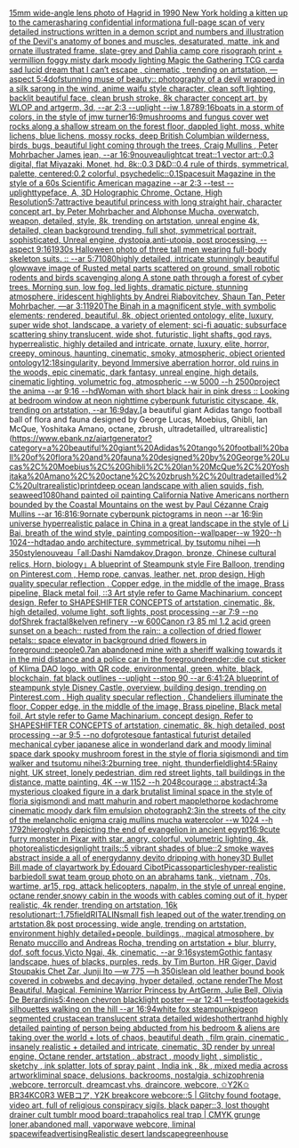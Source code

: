 [15mm wide-angle lens photo of Hagrid in 1990 New York holding a kitten up to the camera](https://www.ebank.nz/aiartgenerator?category=15mm%20wide-angle%20lens%20photo%20of%20Hagrid%20in%201990%20New%20York%20holding%20a%20kitten%20up%20to%20the%20camera)[sharing confidential information](https://www.ebank.nz/aiartgenerator?category=sharing%20confidential%20information)[a full-page scan of very detailed instructions written in a demon script and numbers and illustration of the Devil's anatomy of bones and muscles, desaturated, matte, ink and ornate illustrated frame, slate-grey and Dahlia camp core risograph print + vermillion foggy misty dark moody lighting Magic the Gathering TCG card](https://www.ebank.nz/aiartgenerator?category=a%20full-page%20scan%20of%20very%20detailed%20instructions%20written%20in%20a%20demon%20script%20and%20numbers%20and%20illustration%20of%20the%20Devil%27s%20anatomy%20of%20bones%20and%20muscles%2C%20desaturated%2C%20matte%2C%20ink%20and%20ornate%20illustrated%20frame%2C%20slate-grey%20and%20Dahlia%20camp%20core%20risograph%20print%20%2B%20vermillion%20foggy%20misty%20dark%20moody%20lighting%20Magic%20the%20Gathering%20TCG%20card)[a sad lucid dream that I can’t escape , cinematic , trending on artstation, —aspect 5:4](https://www.ebank.nz/aiartgenerator?category=a%20sad%20lucid%20dream%20that%20I%20can%E2%80%99t%20escape%20%2C%20cinematic%20%2C%20trending%20on%20artstation%2C%20%E2%80%94aspect%205%3A4)[dof](https://www.ebank.nz/aiartgenerator?category=dof)[stunning muse of beauty:: photography of a devil wrapped in a silk sarong in the wind, anime waifu style character, clean soft lighting, backlit beautiful face, clean brush stroke, 8k character concept art, by WLOP and artgerm, 3d, --ar 2:3 --uplight --iw 1.8](https://www.ebank.nz/aiartgenerator?category=stunning%20muse%20of%20beauty%3A%3A%20photography%20of%20a%20devil%20wrapped%20in%20a%20silk%20sarong%20in%20the%20wind%2C%20anime%20waifu%20style%20character%2C%20clean%20soft%20lighting%2C%20backlit%20beautiful%20face%2C%20clean%20brush%20stroke%2C%208k%20character%20concept%20art%2C%20by%20WLOP%20and%20artgerm%2C%203d%2C%20--ar%202%3A3%20--uplight%20--iw%201.8)[78](https://www.ebank.nz/aiartgenerator?category=78)[9:16](https://www.ebank.nz/aiartgenerator?category=9%3A16)[boats in a storm of colors, in the style of jmw turner](https://www.ebank.nz/aiartgenerator?category=boats%20in%20a%20storm%20of%20colors%2C%20in%20the%20style%20of%20jmw%20turner)[16:9](https://www.ebank.nz/aiartgenerator?category=16%3A9)[mushrooms and fungus cover wet rocks along a shallow stream on the forest floor, dappled light, moss, white lichens, blue lichens, mossy rocks, deep British Columbian wilderness, birds, bugs, beautiful light coming through the trees, Craig Mullins , Peter Mohrbacher James jean, --ar 16:9](https://www.ebank.nz/aiartgenerator?category=mushrooms%20and%20fungus%20cover%20wet%20rocks%20along%20a%20shallow%20stream%20on%20the%20forest%20floor%2C%20dappled%20light%2C%20moss%2C%20white%20lichens%2C%20blue%20lichens%2C%20mossy%20rocks%2C%20deep%20British%20Columbian%20wilderness%2C%20birds%2C%20bugs%2C%20beautiful%20light%20coming%20through%20the%20trees%2C%20Craig%20Mullins%20%2C%20Peter%20Mohrbacher%20James%20jean%2C%20--ar%2016%3A9)[nouveau](https://www.ebank.nz/aiartgenerator?category=nouveau)[light](https://www.ebank.nz/aiartgenerator?category=light)[cat treat::1 vector art::0.3 digital, flat Miyazaki, Monet, hd, 8k::0.3 D&D::0.4 rule of thirds, symmetrical, palette, centered:0.2 colorful, psychedelic::0.1](https://www.ebank.nz/aiartgenerator?category=cat%20treat%3A%3A1%20vector%20art%3A%3A0.3%20digital%2C%20flat%20Miyazaki%2C%20Monet%2C%20hd%2C%208k%3A%3A0.3%20D%26D%3A%3A0.4%20rule%20of%20thirds%2C%20symmetrical%2C%20palette%2C%20centered%3A0.2%20colorful%2C%20psychedelic%3A%3A0.1)[Spacesuit Magazine in the style of a 60s Scientific American magazine --ar 2:3 --test --uplight](https://www.ebank.nz/aiartgenerator?category=Spacesuit%20Magazine%20in%20the%20style%20of%20a%2060s%20Scientific%20American%20magazine%20--ar%202%3A3%20--test%20--uplight)[typeface, A, 3D Holographic Chrome, Octane, High Resolution](https://www.ebank.nz/aiartgenerator?category=typeface%2C%20A%2C%203D%20Holographic%20Chrome%2C%20Octane%2C%20High%20Resolution)[5:7](https://www.ebank.nz/aiartgenerator?category=5%3A7)[attractive beautiful princess with long straight hair, character concept art, by Peter Mohrbacher and Alphonse Mucha, overwatch, weapon, detailed, style, 8k, trending on artstation, unreal engine 4k, detailed, clean background trending, full shot, symmetrical portrait, sophisticated, Unreal engine, dystopia,anti-utopia, post processing, --aspect 9:16](https://www.ebank.nz/aiartgenerator?category=attractive%20beautiful%20princess%20with%20long%20straight%20hair%2C%20character%20concept%20art%2C%20by%20Peter%20Mohrbacher%20and%20Alphonse%20Mucha%2C%20overwatch%2C%20weapon%2C%20detailed%2C%20style%2C%208k%2C%20trending%20on%20artstation%2C%20unreal%20engine%204k%2C%20detailed%2C%20clean%20background%20trending%2C%20full%20shot%2C%20symmetrical%20portrait%2C%20sophisticated%2C%20Unreal%20engine%2C%20dystopia%2Canti-utopia%2C%20post%20processing%2C%20--aspect%209%3A16)[1930s Halloween photo of three tall men wearing full-body skeleton suits. :: --ar 5:7](https://www.ebank.nz/aiartgenerator?category=1930s%20Halloween%20photo%20of%20three%20tall%20men%20wearing%20full-body%20skeleton%20suits.%20%3A%3A%20--ar%205%3A7)[1080](https://www.ebank.nz/aiartgenerator?category=1080)[highly detailed, intricate stunningly beautiful glowwave image of Rusted metal parts scattered on ground, small robotic rodents and birds scavenging along A stone path through a forest of cyber trees. Morning sun, low fog, led lights, dramatic picture, stunning atmosphere, iridescent highlights by Andrei Riabovitchev, Shaun Tan, Peter Mohrbacher, —ar 3:1](https://www.ebank.nz/aiartgenerator?category=highly%20detailed%2C%20intricate%20stunningly%20beautiful%20glowwave%20image%20of%20Rusted%20metal%20parts%20scattered%20on%20ground%2C%20small%20robotic%20rodents%20and%20birds%20scavenging%20along%20A%20stone%20path%20through%20a%20forest%20of%20cyber%20trees.%20Morning%20sun%2C%20low%20fog%2C%20led%20lights%2C%20dramatic%20picture%2C%20stunning%20atmosphere%2C%20iridescent%20highlights%20by%20Andrei%20Riabovitchev%2C%20Shaun%20Tan%2C%20Peter%20Mohrbacher%2C%20%E2%80%94ar%203%3A1)[1920](https://www.ebank.nz/aiartgenerator?category=1920)[The Binah in a magnificent style, with symbolic elements; rendered, beautiful, 8k, object oriented ontology, elite, luxury, super wide shot, landscape, a variety of element;  sci-fi aquatic; subsurface scattering shiny translucent, wide shot, futuristic, light shafts, god rays, hyperrealistic, highly detailed and intricate, ornate, luxury, elite, horror, creepy, ominous, haunting, cinematic, smoky, atmospheric, object oriented ontology](https://www.ebank.nz/aiartgenerator?category=The%20Binah%20in%20a%20magnificent%20style%2C%20with%20symbolic%20elements%3B%20rendered%2C%20beautiful%2C%208k%2C%20object%20oriented%20ontology%2C%20elite%2C%20luxury%2C%20super%20wide%20shot%2C%20landscape%2C%20a%20variety%20of%20element%3B%20%20sci-fi%20aquatic%3B%20subsurface%20scattering%20shiny%20translucent%2C%20wide%20shot%2C%20futuristic%2C%20light%20shafts%2C%20god%20rays%2C%20hyperrealistic%2C%20highly%20detailed%20and%20intricate%2C%20ornate%2C%20luxury%2C%20elite%2C%20horror%2C%20creepy%2C%20ominous%2C%20haunting%2C%20cinematic%2C%20smoky%2C%20atmospheric%2C%20object%20oriented%20ontology)[12:18](https://www.ebank.nz/aiartgenerator?category=12%3A18)[singularity, beyond Immersive aberration horror, old ruins in the woods, epic cinematic, dark fantasy, unreal engine, high details, cinematic lighting, volumetric fog, atmospheric --w 5000 --h 2500](https://www.ebank.nz/aiartgenerator?category=singularity%2C%20beyond%20Immersive%20aberration%20horror%2C%20old%20ruins%20in%20the%20woods%2C%20epic%20cinematic%2C%20dark%20fantasy%2C%20unreal%20engine%2C%20high%20details%2C%20cinematic%20lighting%2C%20volumetric%20fog%2C%20atmospheric%20--w%205000%20--h%202500)[project the anima --ar 9:16 --hd](https://www.ebank.nz/aiartgenerator?category=project%20the%20anima%20--ar%209%3A16%20--hd)[Woman with short black hair in pink dress :: Looking at bedroom window at neon nighttime cyberpunk futuristic cityscape, 4k, trending on artstation, --ar 16:9](https://www.ebank.nz/aiartgenerator?category=Woman%20with%20short%20black%20hair%20in%20pink%20dress%20%3A%3A%20Looking%20at%20bedroom%20window%20at%20neon%20nighttime%20cyberpunk%20futuristic%20cityscape%2C%204k%2C%20trending%20on%20artstation%2C%20--ar%2016%3A9)[day.](https://www.ebank.nz/aiartgenerator?category=day.)[a beautiful giant Adidas tango football ball of flora and fauna designed by George Lucas, Moebius, Ghibli, Ian McQue, Yoshitaka Amano, octane, zbrush, ultradetailled, ultrarealistic](https://www.ebank.nz/aiartgenerator?category=a%20beautiful%20giant%20Adidas%20tango%20football%20ball%20of%20flora%20and%20fauna%20designed%20by%20George%20Lucas%2C%20Moebius%2C%20Ghibli%2C%20Ian%20McQue%2C%20Yoshitaka%20Amano%2C%20octane%2C%20zbrush%2C%20ultradetailled%2C%20ultrarealistic)[print](https://www.ebank.nz/aiartgenerator?category=print)[deep ocean landscape with alien squids, fish, seaweed](https://www.ebank.nz/aiartgenerator?category=deep%20ocean%20landscape%20with%20alien%20squids%2C%20fish%2C%20seaweed)[1080](https://www.ebank.nz/aiartgenerator?category=1080)[hand painted oil painting California Native Americans northern bounded by the Coastal Mountains on the west by Paul Cézanne Craig Mullins --ar 16:8](https://www.ebank.nz/aiartgenerator?category=hand%20painted%20oil%20painting%20California%20Native%20Americans%20northern%20bounded%20by%20the%20Coastal%20Mountains%20on%20the%20west%20by%20Paul%20C%C3%A9zanne%20Craig%20Mullins%20--ar%2016%3A8)[16:9](https://www.ebank.nz/aiartgenerator?category=16%3A9)[ornate cyberpunk pictograms in neon --ar 16:9](https://www.ebank.nz/aiartgenerator?category=ornate%20cyberpunk%20pictograms%20in%20neon%20--ar%2016%3A9)[in universe hyperrealistic palace in China in a great landscape in the style of Li Bai, breath of the wind style, painting composition--wallpaper--w 1920--h 1024--hd](https://www.ebank.nz/aiartgenerator?category=in%20universe%20hyperrealistic%20palace%20in%20China%20in%20a%20great%20landscape%20in%20the%20style%20of%20Li%20Bai%2C%20breath%20of%20the%20wind%20style%2C%20painting%20composition--wallpaper--w%201920--h%201024--hd)[tadao ando architecture, symmetrical, by tsutomu nihei —h 350](https://www.ebank.nz/aiartgenerator?category=tadao%20ando%20architecture%2C%20symmetrical%2C%20by%20tsutomu%20nihei%20%E2%80%94h%20350)[style](https://www.ebank.nz/aiartgenerator?category=style)[nouveau](https://www.ebank.nz/aiartgenerator?category=nouveau)[「all:Dashi Namdakov,Dragon, bronze, Chinese cultural relics, Horn, biology」](https://www.ebank.nz/aiartgenerator?category=%E3%80%8Call%3ADashi%20Namdakov%2CDragon%2C%20bronze%2C%20Chinese%20cultural%20relics%2C%20Horn%2C%20biology%E3%80%8D)[A blueprint of Steampunk style Fire Balloon,  trending on Pinterest.com  , Hemp rope, canvas, leather, net, prop design, High quality specular reflection , Copper  edge, in the middle of the image, Brass pipeline,  Black metal foil,  ::3  Art style refer to Game Machinarium.  concept design, Refer to SHAPESHIFTER CONCEPTS  of artstation, cinematic,  8k, high detailed,  volume light,  soft lights,  post processing    --ar 7:9   --no dof](https://www.ebank.nz/aiartgenerator?category=A%20blueprint%20of%20Steampunk%20style%20Fire%20Balloon%2C%20%20trending%20on%20Pinterest.com%20%20%2C%20Hemp%20rope%2C%20canvas%2C%20leather%2C%20net%2C%20prop%20design%2C%20High%20quality%20specular%20reflection%20%2C%20Copper%20%20edge%2C%20in%20the%20middle%20of%20the%20image%2C%20Brass%20pipeline%2C%20%20Black%20metal%20foil%2C%20%20%3A%3A3%20%20Art%20style%20refer%20to%20Game%20Machinarium.%20%20concept%20design%2C%20Refer%20to%20SHAPESHIFTER%20CONCEPTS%20%20of%20artstation%2C%20cinematic%2C%20%208k%2C%20high%20detailed%2C%20%20volume%20light%2C%20%20soft%20lights%2C%20%20post%20processing%20%20%20%20--ar%207%3A9%20%20%20--no%20dof)[Shrek fractal](https://www.ebank.nz/aiartgenerator?category=Shrek%20fractal)[8k](https://www.ebank.nz/aiartgenerator?category=8k)[elven refinery --w 600](https://www.ebank.nz/aiartgenerator?category=elven%20refinery%20--w%20600)[Canon r3 85 ml 1.2 acid green sunset on a beach:: rusted from the rain:: a collection of dried flower petals:: space elevator in background dried flowers in foreground::](https://www.ebank.nz/aiartgenerator?category=Canon%20r3%2085%20ml%201.2%20acid%20green%20sunset%20on%20a%20beach%3A%3A%20rusted%20from%20the%20rain%3A%3A%20a%20collection%20of%20dried%20flower%20petals%3A%3A%20space%20elevator%20in%20background%20dried%20flowers%20in%20foreground%3A%3A)[people](https://www.ebank.nz/aiartgenerator?category=people)[0.7](https://www.ebank.nz/aiartgenerator?category=0.7)[an abandoned mine with a sheriff walking towards it in the mid distance and a police car in the foreground](https://www.ebank.nz/aiartgenerator?category=an%20abandoned%20mine%20with%20a%20sheriff%20walking%20towards%20it%20in%20the%20mid%20distance%20and%20a%20police%20car%20in%20the%20foreground)[render::](https://www.ebank.nz/aiartgenerator?category=render%3A%3A)[die cut sticker of Klima DAO logo, with QR code, environmental, green, white, black, blockchain, fat black outlines --uplight --stop 90 --ar 6:4](https://www.ebank.nz/aiartgenerator?category=die%20cut%20sticker%20of%20Klima%20DAO%20logo%2C%20with%20QR%20code%2C%20environmental%2C%20green%2C%20white%2C%20black%2C%20blockchain%2C%20fat%20black%20outlines%20--uplight%20--stop%2090%20--ar%206%3A4)[1:2](https://www.ebank.nz/aiartgenerator?category=1%3A2)[A blueprint of steampunk style Disney Castle,  overview, building design,  trending on Pinterest.com  , High quality specular reflection ,  Chandeliers illuminate the floor, Copper  edge, in the middle of the image, Brass pipeline,  Black metal foil,  Art style refer to Game Machinarium.  concept design, Refer to SHAPESHIFTER CONCEPTS  of artstation, cinematic,  8k, high detailed,  post processing    --ar 9:5   --no dof](https://www.ebank.nz/aiartgenerator?category=A%20blueprint%20of%20steampunk%20style%20Disney%20Castle%2C%20%20overview%2C%20building%20design%2C%20%20trending%20on%20Pinterest.com%20%20%2C%20High%20quality%20specular%20reflection%20%2C%20%20Chandeliers%20illuminate%20the%20floor%2C%20Copper%20%20edge%2C%20in%20the%20middle%20of%20the%20image%2C%20Brass%20pipeline%2C%20%20Black%20metal%20foil%2C%20%20Art%20style%20refer%20to%20Game%20Machinarium.%20%20concept%20design%2C%20Refer%20to%20SHAPESHIFTER%20CONCEPTS%20%20of%20artstation%2C%20cinematic%2C%20%208k%2C%20high%20detailed%2C%20%20post%20processing%20%20%20%20--ar%209%3A5%20%20%20--no%20dof)[grotesque fantastical futurist detailed mechanical cyber japanese alice in wonderland dark and moody liminal space dark spooky mushroom forest in the style of floria sigismondi and tim walker and tsutomu nihei](https://www.ebank.nz/aiartgenerator?category=grotesque%20fantastical%20futurist%20detailed%20mechanical%20cyber%20japanese%20alice%20in%20wonderland%20dark%20and%20moody%20liminal%20space%20dark%20spooky%20mushroom%20forest%20in%20the%20style%20of%20floria%20sigismondi%20and%20tim%20walker%20and%20tsutomu%20nihei)[3:2](https://www.ebank.nz/aiartgenerator?category=3%3A2)[burning tree, night, thunder](https://www.ebank.nz/aiartgenerator?category=burning%20tree%2C%20night%2C%20thunder)[field](https://www.ebank.nz/aiartgenerator?category=field)[light](https://www.ebank.nz/aiartgenerator?category=light)[4:5](https://www.ebank.nz/aiartgenerator?category=4%3A5)[Rainy night, UK street, lonely pedestrian, dim red street lights, tall buildings in the distance, matte painting, 4K  --w 1152 --h 2048](https://www.ebank.nz/aiartgenerator?category=Rainy%20night%2C%20UK%20street%2C%20lonely%20pedestrian%2C%20dim%20red%20street%20lights%2C%20tall%20buildings%20in%20the%20distance%2C%20matte%20painting%2C%204K%20%20--w%201152%20--h%202048)[courage :: abstract](https://www.ebank.nz/aiartgenerator?category=courage%20%3A%3A%20abstract)[4:3](https://www.ebank.nz/aiartgenerator?category=4%3A3)[a mysterious cloaked figure in a dark brutalist liminal space in the style of floria sigismondi and matt mahurin and robert mapplethorpe kodachrome cinematic moody dark film emulsion photograph](https://www.ebank.nz/aiartgenerator?category=a%20mysterious%20cloaked%20figure%20in%20a%20dark%20brutalist%20liminal%20space%20in%20the%20style%20of%20floria%20sigismondi%20and%20matt%20mahurin%20and%20robert%20mapplethorpe%20kodachrome%20cinematic%20moody%20dark%20film%20emulsion%20photograph)[2:3](https://www.ebank.nz/aiartgenerator?category=2%3A3)[in the streets of the city of the melancholic enigma craig mullins mucha watercolor --w 1024 --h 1792](https://www.ebank.nz/aiartgenerator?category=in%20the%20streets%20of%20the%20city%20of%20the%20melancholic%20enigma%20craig%20mullins%20mucha%20watercolor%20--w%201024%20--h%201792)[hieroglyphs depicting the end of evangelion in ancient egypt](https://www.ebank.nz/aiartgenerator?category=hieroglyphs%20depicting%20the%20end%20of%20evangelion%20in%20ancient%20egypt)[16:9](https://www.ebank.nz/aiartgenerator?category=16%3A9)[cute furry monster in Pixar with star, angry, colorful, volumetric lighting, 4k, photorealistic](https://www.ebank.nz/aiartgenerator?category=cute%20furry%20monster%20in%20Pixar%20with%20star%2C%20angry%2C%20colorful%2C%20volumetric%20lighting%2C%204k%2C%20photorealistic)[design](https://www.ebank.nz/aiartgenerator?category=design)[light trails::5 vibrant shades of blue::2 smoke waves abstract inside a all of energy](https://www.ebank.nz/aiartgenerator?category=light%20trails%3A%3A5%20vibrant%20shades%20of%20blue%3A%3A2%20smoke%20waves%20abstract%20inside%20a%20all%20of%20energy)[danny devito dripping with honey](https://www.ebank.nz/aiartgenerator?category=danny%20devito%20dripping%20with%20honey)[3D Bullet Bill,made of clay](https://www.ebank.nz/aiartgenerator?category=3D%20Bullet%20Bill%2Cmade%20of%20clay)[artwork by Édouard Cibot](https://www.ebank.nz/aiartgenerator?category=artwork%20by%20%C3%89douard%20Cibot)[Picasso](https://www.ebank.nz/aiartgenerator?category=Picasso)[particles](https://www.ebank.nz/aiartgenerator?category=particles)[hyper-realistic barbiedoll swat team group photo on an abrahams tank,, vietnam , 70s, wartime, ar15, rpg, attack helicopters, napalm, in the style of unreal engine, octane render,](https://www.ebank.nz/aiartgenerator?category=hyper-realistic%20barbiedoll%20swat%20team%20group%20photo%20on%20an%20abrahams%20tank%2C%2C%20vietnam%20%2C%2070s%2C%20wartime%2C%20ar15%2C%20rpg%2C%20attack%20helicopters%2C%20napalm%2C%20in%20the%20style%20of%20unreal%20engine%2C%20octane%20render%2C)[snowy cabin in the woods with cables coming out of it, hyper realistic, 4k render, trending on artstation, 16k resolution](https://www.ebank.nz/aiartgenerator?category=snowy%20cabin%20in%20the%20woods%20with%20cables%20coming%20out%20of%20it%2C%20hyper%20realistic%2C%204k%20render%2C%20trending%20on%20artstation%2C%2016k%20resolution)[art::1.75](https://www.ebank.nz/aiartgenerator?category=art%3A%3A1.75)[field](https://www.ebank.nz/aiartgenerator?category=field)[RITALIN](https://www.ebank.nz/aiartgenerator?category=RITALIN)[small fish leaped out of the water,trending on artstation,8k post processing, wide angle, trending on artstation, environment highly detailed+people, buildings,, magical atmosphere, by Renato muccillo and Andreas Rocha, trending on artstation + blur, blurry, dof, soft focus,Victo Ngai, 4k, cinematic, --ar 9:16](https://www.ebank.nz/aiartgenerator?category=small%20fish%20leaped%20out%20of%20the%20water%2Ctrending%20on%20artstation%2C8k%20post%20processing%2C%20wide%20angle%2C%20trending%20on%20artstation%2C%20environment%20highly%20detailed%2Bpeople%2C%20buildings%2C%2C%20magical%20atmosphere%2C%20by%20Renato%20muccillo%20and%20Andreas%20Rocha%2C%20trending%20on%20artstation%20%2B%20blur%2C%20blurry%2C%20dof%2C%20soft%20focus%2CVicto%20Ngai%2C%204k%2C%20cinematic%2C%20--ar%209%3A16)[system](https://www.ebank.nz/aiartgenerator?category=system)[Gothic fantasy landscape, hues of blacks, purples, reds, by Tim Burton, HR Giger, David Stoupakis Chet Zar, Junji Ito —w 775 —h 350](https://www.ebank.nz/aiartgenerator?category=Gothic%20fantasy%20landscape%2C%20hues%20of%20blacks%2C%20purples%2C%20reds%2C%20by%20Tim%20Burton%2C%20HR%20Giger%2C%20David%20Stoupakis%20Chet%20Zar%2C%20Junji%20Ito%20%E2%80%94w%20775%20%E2%80%94h%20350)[isle](https://www.ebank.nz/aiartgenerator?category=isle)[an old leather bound book covered in cobwebs and decaying, hyper detailed, octane render](https://www.ebank.nz/aiartgenerator?category=an%20old%20leather%20bound%20book%20covered%20in%20cobwebs%20and%20decaying%2C%20hyper%20detailed%2C%20octane%20render)[The Most Beautiful, Magical, Feminine Warrior Princess by ArtGerm, Julie Bell, Olivia De Berardinis](https://www.ebank.nz/aiartgenerator?category=The%20Most%20Beautiful%2C%20Magical%2C%20Feminine%20Warrior%20Princess%20by%20ArtGerm%2C%20Julie%20Bell%2C%20Olivia%20De%20Berardinis)[5:4](https://www.ebank.nz/aiartgenerator?category=5%3A4)[neon chevron blacklight poster —ar 12:41 —test](https://www.ebank.nz/aiartgenerator?category=neon%20chevron%20blacklight%20poster%20%E2%80%94ar%2012%3A41%20%E2%80%94test)[footage](https://www.ebank.nz/aiartgenerator?category=footage)[kids silhouettes walking on the hill --ar 16:9](https://www.ebank.nz/aiartgenerator?category=kids%20silhouettes%20walking%20on%20the%20hill%20--ar%2016%3A9)[4](https://www.ebank.nz/aiartgenerator?category=4)[white fox steampunk](https://www.ebank.nz/aiartgenerator?category=white%20fox%20steampunk)[pigeon segmented crustacean translucent strata detailed wideshot](https://www.ebank.nz/aiartgenerator?category=pigeon%20segmented%20crustacean%20translucent%20strata%20detailed%20wideshot)[her](https://www.ebank.nz/aiartgenerator?category=her)[tran](https://www.ebank.nz/aiartgenerator?category=tran)[hd highly detailed painting of person being abducted from his bedroom & aliens are taking over the world + lots of chaos, beautiful death , film grain, cinematic , insanely realistic + detailed and intricate, cinematic, 3D render by unreal engine, Octane render, artstation , abstract , moody light , simplistic , sketchy , ink splatter, lots of spray paint , India ink , 8k , mixed media across artwork](https://www.ebank.nz/aiartgenerator?category=hd%20highly%20detailed%20painting%20of%20person%20being%20abducted%20from%20his%20bedroom%20%26%20aliens%20are%20taking%20over%20the%20world%20%2B%20lots%20of%20chaos%2C%20beautiful%20death%20%2C%20film%20grain%2C%20cinematic%20%2C%20insanely%20realistic%20%2B%20detailed%20and%20intricate%2C%20cinematic%2C%203D%20render%20by%20unreal%20engine%2C%20Octane%20render%2C%20artstation%20%2C%20abstract%20%2C%20moody%20light%20%2C%20simplistic%20%2C%20sketchy%20%2C%20ink%20splatter%2C%20lots%20of%20spray%20paint%20%2C%20India%20ink%20%2C%208k%20%2C%20mixed%20media%20across%20artwork)[liminal space, delusions, backrooms, nostalgia, schizophrenia ,webcore, terrorcult, dreamcast,vhs, draincore, webcore, ✩Y2K✩ BR34KC0R3 WEBコア, Y2K breakcore webcore::5 | Glitchy found footage, video art, full of religious conspiracy sigils, black paper::3, lost thought drainer cult tumblr mood board::trapaholics real trap | CMYK grunge loner,abandoned mall, vaporwave webcore, liminal space](https://www.ebank.nz/aiartgenerator?category=liminal%20space%2C%20delusions%2C%20backrooms%2C%20nostalgia%2C%20schizophrenia%20%2Cwebcore%2C%20terrorcult%2C%20dreamcast%2Cvhs%2C%20draincore%2C%20webcore%2C%20%E2%9C%A9Y2K%E2%9C%A9%20BR34KC0R3%20WEB%E3%82%B3%E3%82%A2%2C%20Y2K%20breakcore%20webcore%3A%3A5%20%7C%20Glitchy%20found%20footage%2C%20video%20art%2C%20full%20of%20religious%20conspiracy%20sigils%2C%20black%20paper%3A%3A3%2C%20lost%20thought%20drainer%20cult%20tumblr%20mood%20board%3A%3Atrapaholics%20real%20trap%20%7C%20CMYK%20grunge%20loner%2Cabandoned%20mall%2C%20vaporwave%20webcore%2C%20liminal%20space)[wife](https://www.ebank.nz/aiartgenerator?category=wife)[advertising](https://www.ebank.nz/aiartgenerator?category=advertising)[Realistic desert landscape](https://www.ebank.nz/aiartgenerator?category=Realistic%20desert%20landscape)[greenhouse](https://www.ebank.nz/aiartgenerator?category=greenhouse)